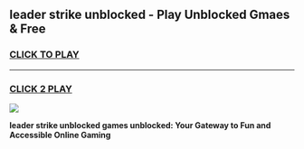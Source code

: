 
## leader strike unblocked - Play Unblocked Gmaes & Free
<h3>
<a href="https://news.freeplayer.one?title=leader_strike_unblocked&ref=23F">CLICK TO PLAY</a></h3>
<hr>

<h3>
<a href="https://news.freeplayer.one?title=leader_strike_unblocked&ref=23F">CLICK 2 PLAY</a>
  
</h3>

<a href="https://news.freeplayer.one?title=leader_strike_unblocked&ref=23F/"><img src="https://clearcache.store/games.png"></a>


**leader strike unblocked games unblocked: Your Gateway to Fun and Accessible Online Gaming**
